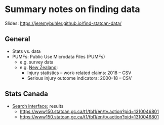 # Summary notes on finding data # 

Slides: https://jeremybuhler.github.io/find-statcan-data/

## General ##

- Stats vs. data
- PUMFs: Public Use Microdata Files (PUMFs)
  - e.g. survey data
  - e.g. [New Zealand](https://www.stats.govt.nz/large-datasets/csv-files-for-download/): 
    - Injury statistics – work-related claims: 2018 – CSV
    - Serious injury outcome indicators: 2000–18 – CSV

## Stats Canada ##
- [Search interface](https://www150.statcan.gc.ca/n1/en/type/data); results
  - https://www150.statcan.gc.ca/t1/tbl1/en/tv.action?pid=1310046801
  - https://www150.statcan.gc.ca/t1/tbl1/en/tv.action?pid=1310046801
